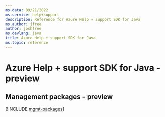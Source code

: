 ```yaml
---
ms.data: 09/21/2022
ms.service: help+support
description: Reference for Azure Help + support SDK for Java
ms.author: jfree
author: joshfree
ms.devlang: java
title: Azure Help + support SDK for Java
ms.topic: reference
---
```

# Azure Help + support SDK for Java - preview

## Management packages - preview
[!INCLUDE [mgmt-packages](help-+-support-mgmt-index.md)]